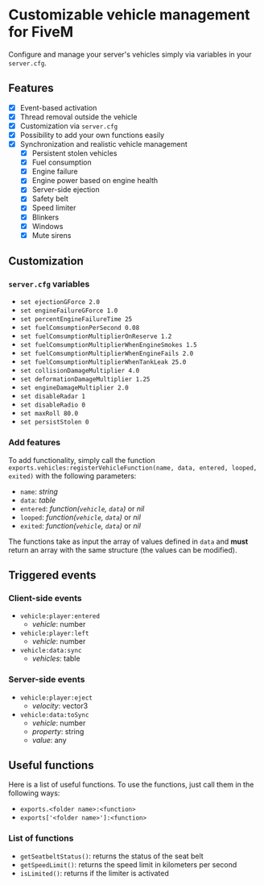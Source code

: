 # Customizable vehicle management for FiveM

Configure and manage your server's vehicles simply via variables in your `server.cfg`.

## Features

- [x] Event-based activation
- [x] Thread removal outside the vehicle
- [x] Customization via `server.cfg`
- [x] Possibility to add your own functions easily
- [x] Synchronization and realistic vehicle management
  - [x] Persistent stolen vehicles
  - [x] Fuel consumption
  - [x] Engine failure
  - [x] Engine power based on engine health
  - [x] Server-side ejection
  - [x] Safety belt
  - [x] Speed limiter
  - [x] Blinkers
  - [x] Windows
  - [x] Mute sirens

## Customization

### `server.cfg` variables

- `set ejectionGForce 2.0`
- `set engineFailureGForce 1.0`
- `set percentEngineFailureTime 25`
- `set fuelComsumptionPerSecond 0.08`
- `set fuelComsumptionMultiplierOnReserve 1.2`
- `set fuelComsumptionMultiplierWhenEngineSmokes 1.5`
- `set fuelComsumptionMultiplierWhenEngineFails 2.0`
- `set fuelComsumptionMultiplierWhenTankLeak 25.0`
- `set collisionDamageMultiplier 4.0`
- `set deformationDamageMultiplier 1.25`
- `set engineDamageMultiplier 2.0`
- `set disableRadar 1`
- `set disableRadio 0`
- `set maxRoll 80.0`
- `set persistStolen 0`

### Add features

To add functionality, simply call the function `exports.vehicles:registerVehicleFunction(name, data, entered, looped, exited)` with the following parameters:

- `name`: *string*
- `data`: *table*
- `entered`: *function(`vehicle`, `data`)* or *nil*
- `looped`: *function(`vehicle`, `data`)* or *nil*
- `exited`: *function(`vehicle`, `data`)* or *nil*

The functions take as input the array of values defined in `data` and **must** return an array with the same structure (the values can be modified).

## Triggered events

### Client-side events

- `vehicle:player:entered`
  - *vehicle*: number
- `vehicle:player:left`
  - *vehicle*: number
- `vehicle:data:sync`
  - *vehicles*: table

### Server-side events

- `vehicle:player:eject`
  - *velocity*: vector3
- `vehicle:data:toSync`
  - *vehicle*: number
  - *property*: string
  - *value*: any

## Useful functions

Here is a list of useful functions. To use the functions, just call them in the following ways:

- `exports.<folder name>:<function>`
- `exports['<folder name>']:<function>`

### List of functions

- `getSeatbeltStatus()`: returns the status of the seat belt
- `getSpeedLimit()`: returns the speed limit in kilometers per second
- `isLimited()`: returns if the limiter is activated
